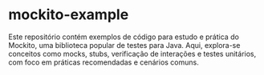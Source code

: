 # mockito-example

Este repositório contém exemplos de código para estudo e prática do Mockito, uma  biblioteca popular de testes para Java.
Aqui, explora-se conceitos como mocks, stubs, verificação de interações e testes unitários, com foco em práticas recomendadas e cenários comuns.
